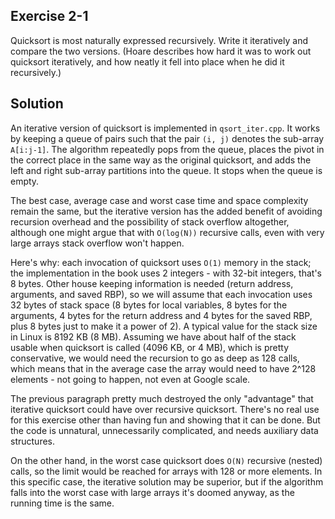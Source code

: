 ## Exercise 2-1

Quicksort is most naturally expressed recursively. Write it iteratively and compare the two versions. (Hoare describes how hard it was to work out quicksort iteratively, and how neatly it fell into place when he did it recursively.)

## Solution

An iterative version of quicksort is implemented in `qsort_iter.cpp`. It works by keeping a queue of pairs such that the pair `(i, j)` denotes the sub-array `A[i:j-1]`. The algorithm repeatedly pops from the queue, places the pivot in the correct place in the same way as the original quicksort, and adds the left and right sub-array partitions into the queue. It stops when the queue is empty.

The best case, average case and worst case time and space complexity remain the same, but the iterative version has the added benefit of avoiding recursion overhead and the possibility of stack overflow altogether, although one might argue that with `O(log(N))` recursive calls, even with very large arrays stack overflow won't happen.

Here's why: each invocation of quicksort uses `O(1)` memory in the stack; the implementation in the book uses 2 integers - with 32-bit integers, that's 8 bytes. Other house keeping information is needed (return address, arguments, and saved RBP), so we will assume that each invocation uses 32 bytes of stack space (8 bytes for local variables, 8 bytes for the arguments, 4 bytes for the return address and 4 bytes for the saved RBP, plus 8 bytes just to make it a power of 2). A typical value for the stack size in Linux is 8192 KB (8 MB). Assuming we have about half of the stack usable when quicksort is called (4096 KB, or 4 MB), which is pretty conservative, we would need the recursion to go as deep as 128 calls, which means that in the average case the array would need to have 2^128 elements - not going to happen, not even at Google scale.

The previous paragraph pretty much destroyed the only "advantage" that iterative quicksort could have over recursive quicksort. There's no real use for this exercise other than having fun and showing that it can be done. But the code is unnatural, unnecessarily complicated, and needs auxiliary data structures.

On the other hand, in the worst case quicksort does `O(N)` recursive (nested) calls, so the limit would be reached for arrays with 128 or more elements. In this specific case, the iterative solution may be superior, but if the algorithm falls into the worst case with large arrays it's doomed anyway, as the running time is the same.
